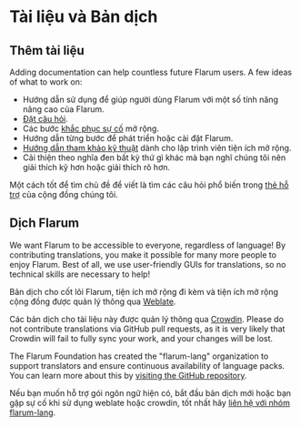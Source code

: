 # Tài liệu và Bản dịch

## Thêm tài liệu

Adding documentation can help countless future Flarum users. A few ideas of what to work on:

- Hướng dẫn sử dụng để giúp người dùng Flarum với một số tính năng nâng cao của Flarum.
- [Đặt câu hỏi](faq.md).
- Các bước [khắc phục sự cố](troubleshoot.md) mở rộng.
- Hướng dẫn từng bước để phát triển hoặc cài đặt Flarum.
- [Hướng dẫn tham khảo kỹ thuật](extend/README.md) dành cho lập trình viên tiện ích mở rộng.
- Cải thiện theo nghĩa đen bất kỳ thứ gì khác mà bạn nghĩ chúng tôi nên giải thích kỹ hơn hoặc giải thích rõ hơn.

Một cách tốt để tìm chủ đề để viết là tìm các câu hỏi phổ biến trong [thẻ hỗ trợ](https://discuss.flarum.org/t/support) của cộng đồng chúng tôi.

## Dịch Flarum

We want Flarum to be accessible to everyone, regardless of language! By contributing translations, you make it possible for many more people to enjoy Flarum. Best of all, we use user-friendly GUIs for translations, so no technical skills are necessary to help!

Bản dịch cho cốt lõi Flarum, tiện ích mở rộng đi kèm và tiện ích mở rộng cộng đồng được quản lý thông qua [Weblate](https://weblate.rob006.net/projects/flarum/).

Các bản dịch cho tài liệu này được quản lý thông qua [Crowdin](https://crowdin.com/project/flarum-docs). Please do not contribute translations via GitHub pull requests, as it is very likely that Crowdin will fail to fully sync your work, and your changes will be lost.

The Flarum Foundation has created the "flarum-lang" organization to support translators and ensure continuous availability of language packs. You can learn more about this by [visiting the GitHub repository](https://github.com/flarum-lang/about).

Nếu bạn muốn hỗ trợ gói ngôn ngữ hiện có, bắt đầu bản dịch mới hoặc bạn gặp sự cố khi sử dụng weblate hoặc crowdin, tốt nhất hãy [liên hệ với nhóm flarum-lang](https://discuss.flarum.org/d/27519-the-flarum-language-project).
